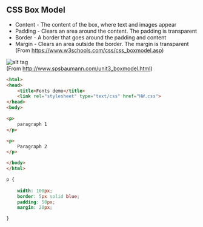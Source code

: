 ## CSS Box Model

* Content - The content of the box, where text and images appear  
* Padding - Clears an area around the content. The padding is transparent  
* Border - A border that goes around the padding and content  
* Margin - Clears an area outside the border. The margin is transparent  
(From https://www.w3schools.com/css/css_boxmodel.asp)


![alt tag](http://www.spsbaumann.com/uploads/5/1/3/9/5139232/1104839_orig.png)  
(From http://www.spsbaumann.com/unit3_boxmodel.html)


```html
<html>
<head>
	<title>Fonts demo</title>
	<link rel="stylesheet" type="text/css" href="HW.css">
</head>
<body>

<p> 
	paragraph 1
</p>

<p>
	Paragraph 2
</p>

</body>
</html>
```

```css
p {
	
    width: 100px;
    border: 5px solid blue;
    padding: 50px;
    margin: 20px;

}
```
